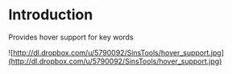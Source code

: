 # Introduction

Provides hover support for key words

![http://dl.dropbox.com/u/5790092/SinsTools/hover_support.jpg](http://dl.dropbox.com/u/5790092/SinsTools/hover_support.jpg)